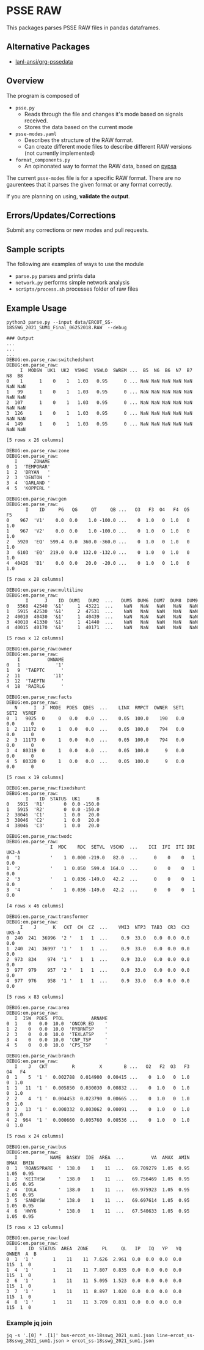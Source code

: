 
# PSSE RAW

This packages parses PSSE RAW files in pandas dataframes.

## Alternative Packages

- [lanl-ansi/grg-pssedata](https://github.com/lanl-ansi/grg-pssedata)


## Overview

The program is composed of 

- `psse.py` 
	- Reads through the file and changes it's mode based on signals received.  
	- Stores the data based on the current mode
- `psse-modes.yaml` 
	- Describes the structure of the RAW format.  
	- Can create different mode files to describe different RAW versions (not currently implemented)
- `format_components.py`
	- An opinonated way to format the RAW data, based on [pypsa](https://pypsa.org/)

The current `psse-modes` file is for a specific RAW format.  There are no gaurentees that it parses the given format or any format correctly.  

If you are planning on using, __validate the output__.  

## Errors/Updates/Corrections

Submit any corrections or new modes and pull requests.

## Sample scripts

The following are examples of ways to use the module

- `parse.py` parses and prints data
- `network.py` performs simple network analysis
- `scripts/process.sh` processes folder of raw files

## Example Usage

```
python3 parse.py --input data/ERCOT_SS-18SSWG_2021_SUM1_Final_06252018.RAW  --debug

### Output
...
...
...
DEBUG:em.parse_raw:switchedshunt
DEBUG:em.parse_raw:
     I  MODSW  UK1  UK2  VSWHI  VSWLO  SWREM ...  B5  N6  B6  N7  B7  N8  B8
0    1      1    0    1   1.03   0.95      0 ... NaN NaN NaN NaN NaN NaN NaN
1   99      1    0    1   1.03   0.95      0 ... NaN NaN NaN NaN NaN NaN NaN
2  107      1    0    1   1.03   0.95      0 ... NaN NaN NaN NaN NaN NaN NaN
3  126      1    0    1   1.03   0.95      0 ... NaN NaN NaN NaN NaN NaN NaN
4  149      1    0    1   1.03   0.95      0 ... NaN NaN NaN NaN NaN NaN NaN

[5 rows x 26 columns]

DEBUG:em.parse_raw:zone
DEBUG:em.parse_raw:
   I      ZONAME
0  1  'TEMPORAR'
1  2  'BRYAN   '
2  3  'DENTON  '
3  4  'GARLAND '
4  5  'KOPPERL '

DEBUG:em.parse_raw:gen
DEBUG:em.parse_raw:
       I    ID     PG   QG     QT     QB ...   O3   F3  O4   F4  O5   F5
0    967  'V1'    0.0  0.0    1.0 -100.0 ...    0  1.0   0  1.0   0  1.0
1    967  'V2'    0.0  0.0    1.0 -100.0 ...    0  1.0   0  1.0   0  1.0
2   5920  'EQ'  599.4  0.0  360.0 -360.0 ...    0  1.0   0  1.0   0  1.0
3   6103  'EQ'  219.0  0.0  132.0 -132.0 ...    0  1.0   0  1.0   0  1.0
4  40426  'B1'    0.0  0.0   20.0  -20.0 ...    0  1.0   0  1.0   0  1.0

[5 rows x 28 columns]

DEBUG:em.parse_raw:multiline
DEBUG:em.parse_raw:
       I      J    ID  DUM1   DUM2  ...   DUM5  DUM6  DUM7  DUM8  DUM9
0   5568  42540  '&1'     1  43221  ...    NaN   NaN   NaN   NaN   NaN
1   5915  42530  '&1'     2  47531  ...    NaN   NaN   NaN   NaN   NaN
2  40010  40430  '&1'     1  40439  ...    NaN   NaN   NaN   NaN   NaN
3  40010  41330  '&1'     1  41440  ...    NaN   NaN   NaN   NaN   NaN
4  40015  40170  '&1'     1  40171  ...    NaN   NaN   NaN   NaN   NaN

[5 rows x 12 columns]

DEBUG:em.parse_raw:owner
DEBUG:em.parse_raw:
    I          OWNAME
0   1             '1'
1   9  'TAEPTC      '
2  11            '11'
3  12  'TAEPTN      '
4  18  'RAIRLG      '

DEBUG:em.parse_raw:facts
DEBUG:em.parse_raw:
   N      I  J  MODE  PDES  QDES  ...    LINX  RMPCT  OWNER  SET1  SET2  VSREF
0  1   9025  0     0   0.0   0.0  ...    0.05  100.0    190   0.0   0.0      0
1  2  11172  0     1   0.0   0.0  ...    0.05  100.0    794   0.0   0.0      0
2  3  11173  0     1   0.0   0.0  ...    0.05  100.0    794   0.0   0.0      0
3  4  80319  0     1   0.0   0.0  ...    0.05  100.0      9   0.0   0.0      0
4  5  80320  0     1   0.0   0.0  ...    0.05  100.0      9   0.0   0.0      0

[5 rows x 19 columns]

DEBUG:em.parse_raw:fixedshunt
DEBUG:em.parse_raw:
       I    ID  STATUS  UK1      B
0   5915  'R1'       0  0.0 -150.0
1   5915  'R2'       0  0.0 -150.0
2  38046  'C1'       1  0.0   20.0
3  38046  'C2'       1  0.0   20.0
4  38046  'C3'       1  0.0   20.0

DEBUG:em.parse_raw:twodc
DEBUG:em.parse_raw:
                I  MDC    RDC  SETVL  VSCHD  ...    ICI  IFI  ITI IDI  UK3-A
0  '1           '    1  0.000 -219.0   82.0  ...      0    0    0   1    0.0
1  '2           '    1  0.050  599.4  164.0  ...      0    0    0   1    0.0
2  '3           '    1  0.036 -149.0   42.2  ...      0    0    0   1    0.0
3  '4           '    1  0.036 -149.0   42.2  ...      0    0    0   1    0.0

[4 rows x 46 columns]

DEBUG:em.parse_raw:transformer
DEBUG:em.parse_raw:
     I    J      K   CKT  CW  CZ  ...    VMI3  NTP3  TAB3  CR3  CX3  UK5-A
0  240  241  36996  '2 '   1   1  ...     0.9  33.0   0.0  0.0  0.0    0.0
1  240  241  36997  '1 '   1   1  ...     0.9  33.0   0.0  0.0  0.0    0.0
2  973  834    974  '1 '   1   1  ...     0.9  33.0   0.0  0.0  0.0    0.0
3  977  979    957  '2 '   1   1  ...     0.9  33.0   0.0  0.0  0.0    0.0
4  977  976    958  '1 '   1   1  ...     0.9  33.0   0.0  0.0  0.0    0.0

[5 rows x 83 columns]

DEBUG:em.parse_raw:area
DEBUG:em.parse_raw:
   I  ISW  PDES  PTOL          ARNAME
0  1    0   0.0  10.0  'ONCOR_ED    '
1  2    0   0.0  10.0  'RYBRNTSP    '
2  3    0   0.0  10.0  'TEXLATSP    '
3  4    0   0.0  10.0  'CNP_TSP     '
4  5    0   0.0  10.0  'CPS_TSP     '

DEBUG:em.parse_raw:branch
DEBUG:em.parse_raw:
   I    J   CKT         R         X        B ...   O2   F2  O3   F3  O4   F4
0  1    5  '1 '  0.002788  0.014900  0.00415 ...    0  1.0   0  1.0   0  1.0
1  1   11  '1 '  0.005850  0.030030  0.00832 ...    0  1.0   0  1.0   0  1.0
2  2    4  '1 '  0.004453  0.023790  0.00665 ...    0  1.0   0  1.0   0  1.0
3  2   13  '1 '  0.000332  0.003062  0.00091 ...    0  1.0   0  1.0   0  1.0
4  2  964  '1 '  0.000660  0.005760  0.00536 ...    0  1.0   0  1.0   0  1.0

[5 rows x 24 columns]

DEBUG:em.parse_raw:bus
DEBUG:em.parse_raw:
   I            NAME  BASKV  IDE  AREA  ...          VA  AMAX  AMIN  BMAX  BMIN
0  1  'ROANSPRARE  '  138.0    1    11  ...   69.709279  1.05  0.95  1.05  0.95
1  2  'KEITHSW     '  138.0    1    11  ...   69.756469  1.05  0.95  1.05  0.95
2  4  'IOLA        '  138.0    1    11  ...   69.975923  1.05  0.95  1.05  0.95
3  5  'SANDYSW     '  138.0    1    11  ...   69.697614  1.05  0.95  1.05  0.95
4  6  'HWY6        '  138.0    1    11  ...   67.540633  1.05  0.95  1.05  0.95

[5 rows x 13 columns]

DEBUG:em.parse_raw:load
DEBUG:em.parse_raw:
   I    ID  STATUS  AREA  ZONE     PL     QL   IP   IQ   YP   YQ  OWNER  A  B
0  1  '1 '       1    11    11  7.626  2.961  0.0  0.0  0.0  0.0    115  1  0
1  4  '1 '       1    11    11  7.807  0.835  0.0  0.0  0.0  0.0    115  1  0
2  6  '1 '       1    11    11  5.095  1.523  0.0  0.0  0.0  0.0    115  1  0
3  7  '1 '       1    11    11  8.897  1.020  0.0  0.0  0.0  0.0    115  1  0
4  8  '1 '       1    11    11  3.709  0.831  0.0  0.0  0.0  0.0    115  1  0
```


### Example jq join

```
jq -s '.[0] * .[1]' bus-ercot_ss-18sswg_2021_sum1.json line-ercot_ss-18sswg_2021_sum1.json > ercot_ss-18sswg_2021_sum1.json
```